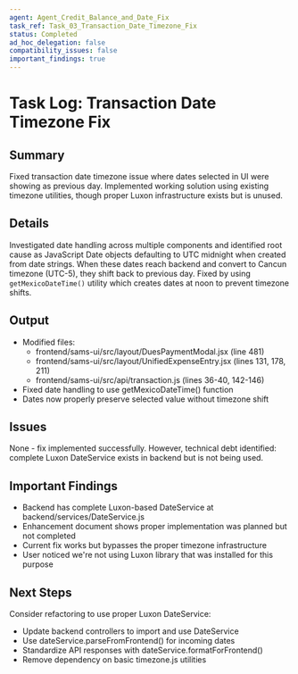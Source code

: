 ```yaml
---
agent: Agent_Credit_Balance_and_Date_Fix
task_ref: Task_03_Transaction_Date_Timezone_Fix
status: Completed
ad_hoc_delegation: false
compatibility_issues: false
important_findings: true
---
```


# Task Log: Transaction Date Timezone Fix

## Summary
Fixed transaction date timezone issue where dates selected in UI were showing as previous day. Implemented working solution using existing timezone utilities, though proper Luxon infrastructure exists but is unused.

## Details
Investigated date handling across multiple components and identified root cause as JavaScript Date objects defaulting to UTC midnight when created from date strings. When these dates reach backend and convert to Cancun timezone (UTC-5), they shift back to previous day. Fixed by using `getMexicoDateTime()` utility which creates dates at noon to prevent timezone shifts.

## Output
- Modified files: 
  - frontend/sams-ui/src/layout/DuesPaymentModal.jsx (line 481)
  - frontend/sams-ui/src/layout/UnifiedExpenseEntry.jsx (lines 131, 178, 211)
  - frontend/sams-ui/src/api/transaction.js (lines 36-40, 142-146)
- Fixed date handling to use getMexicoDateTime() function
- Dates now properly preserve selected value without timezone shift

## Issues
None - fix implemented successfully. However, technical debt identified: complete Luxon DateService exists in backend but is not being used.

## Important Findings
- Backend has complete Luxon-based DateService at backend/services/DateService.js
- Enhancement document shows proper implementation was planned but not completed
- Current fix works but bypasses the proper timezone infrastructure
- User noticed we're not using Luxon library that was installed for this purpose

## Next Steps
Consider refactoring to use proper Luxon DateService:
- Update backend controllers to import and use DateService
- Use dateService.parseFromFrontend() for incoming dates
- Standardize API responses with dateService.formatForFrontend()
- Remove dependency on basic timezone.js utilities
